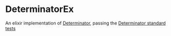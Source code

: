 # DeterminatorEx

An elixir implementation of [Determinator](https://github.com/deliveroo/determinator), passing the [Determinator standard tests](https://github.com/deliveroo/determinator-standard-tests)
